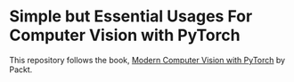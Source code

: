 # Simple but Essential Usages For Computer Vision with PyTorch

This repository follows the book, [Modern Computer Vision with PyTorch](https://github.com/PacktPublishing/Modern-Computer-Vision-with-PyTorch) by Packt.

